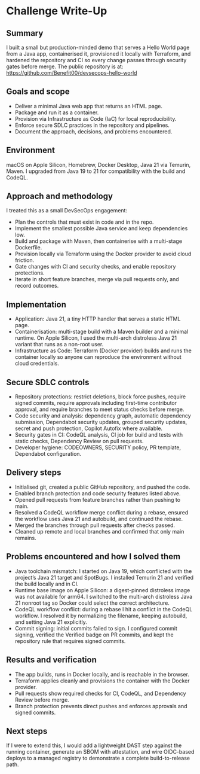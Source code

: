 # Challenge Write-Up
## Summary

I built a small but production-minded demo that serves a Hello World page from a Java app, containerised it, provisioned it locally with Terraform, and hardened the repository and CI so every change passes through security gates before merge. The public repository is at:
https://github.com/Benefit00/devsecops-hello-world

## Goals and scope

- Deliver a minimal Java web app that returns an HTML page.
- Package and run it as a container.
- Provision via Infrastructure as Code (IaC) for local reproducibility.
- Enforce secure SDLC practices in the repository and pipelines.
- Document the approach, decisions, and problems encountered.

## Environment

macOS on Apple Silicon, Homebrew, Docker Desktop, Java 21 via Temurin, Maven. I upgraded from Java 19 to 21 for compatibility with the build and CodeQL.

## Approach and methodology

I treated this as a small DevSecOps engagement:

- Plan the controls that must exist in code and in the repo.
- Implement the smallest possible Java service and keep dependencies low.
- Build and package with Maven, then containerise with a multi-stage Dockerfile.
- Provision locally via Terraform using the Docker provider to avoid cloud friction.
- Gate changes with CI and security checks, and enable repository protections.
- Iterate in short feature branches, merge via pull requests only, and record outcomes.

## Implementation

- Application: Java 21, a tiny HTTP handler that serves a static HTML page.
- Containerisation: multi-stage build with a Maven builder and a minimal runtime. On Apple Silicon, I used the multi-arch distroless Java 21 variant that runs as a non-root user.
- Infrastructure as Code: Terraform (Docker provider) builds and runs the container locally so anyone can reproduce the environment without cloud credentials.

## Secure SDLC controls

- Repository protections: restrict deletions, block force pushes, require signed commits, require approvals including first-time contributor approval, and require branches to meet status checks before merge.
- Code security and analysis: dependency graph, automatic dependency submission, Dependabot security updates, grouped security updates, secret and push protection, Copilot Autofix where available.
- Security gates in CI: CodeQL analysis, CI job for build and tests with static checks, Dependency Review on pull requests.
- Developer hygiene: CODEOWNERS, SECURITY policy, PR template, Dependabot configuration.

## Delivery steps

- Initialised git, created a public GitHub repository, and pushed the code.
- Enabled branch protection and code security features listed above.
- Opened pull requests from feature branches rather than pushing to main.
- Resolved a CodeQL workflow merge conflict during a rebase, ensured the workflow uses Java 21 and autobuild, and continued the rebase.
- Merged the branches through pull requests after checks passed.
- Cleaned up remote and local branches and confirmed that only main remains.

## Problems encountered and how I solved them

- Java toolchain mismatch: I started on Java 19, which conflicted with the project’s Java 21 target and SpotBugs. I installed Temurin 21 and verified the build locally and in CI.
- Runtime base image on Apple Silicon: a digest-pinned distroless image was not available for arm64. I switched to the multi-arch distroless Java 21 nonroot tag so Docker could select the correct architecture.
- CodeQL workflow conflict: during a rebase I hit a conflict in the CodeQL workflow. I resolved it by normalizing the filename, keeping autobuild, and setting Java 21 explicitly.
- Commit signing: initial commits failed to sign. I configured commit signing, verified the Verified badge on PR commits, and kept the repository rule that requires signed commits.

## Results and verification

- The app builds, runs in Docker locally, and is reachable in the browser.
- Terraform applies cleanly and provisions the container with the Docker provider.
- Pull requests show required checks for CI, CodeQL, and Dependency Review before merge.
- Branch protection prevents direct pushes and enforces approvals and signed commits.

## Next steps

If I were to extend this, I would add a lightweight DAST step against the running container, generate an SBOM with attestation, and wire OIDC-based deploys to a managed registry to demonstrate a complete build-to-release path.
